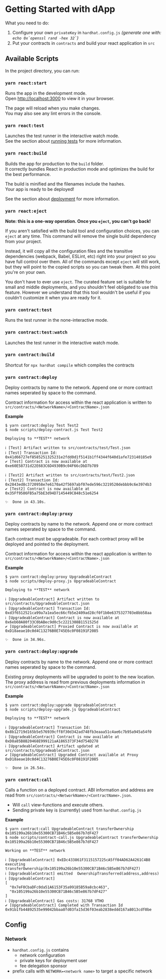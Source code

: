 # Getting Started with dApp

What you need to do:

1. Configure your own `privateKey` in `hardhat.config.js` _(generate one with: `` echo 0x`openssl rand -hex 32` ``)_
1. Put your contracts in `contracts` and build your react application in `src`

## Available Scripts

In the project directory, you can run:

### `yarn react:start`

Runs the app in the development mode.\
Open [http://localhost:3000](http://localhost:3000) to view it in your browser.

The page will reload when you make changes.\
You may also see any lint errors in the console.

### `yarn react:test`

Launches the test runner in the interactive watch mode.\
See the section about [running tests](https://facebook.github.io/create-react-app/docs/running-tests) for more information.

### `yarn react:build`

Builds the app for production to the `build` folder.\
It correctly bundles React in production mode and optimizes the build for the best performance.

The build is minified and the filenames include the hashes.\
Your app is ready to be deployed!

See the section about [deployment](https://facebook.github.io/create-react-app/docs/deployment) for more information.

### `yarn react:eject`

**Note: this is a one-way operation. Once you `eject`, you can't go back!**

If you aren't satisfied with the build tool and configuration choices, you can `eject` at any time. This command will remove the single build dependency from your project.

Instead, it will copy all the configuration files and the transitive dependencies (webpack, Babel, ESLint, etc) right into your project so you have full control over them. All of the commands except `eject` will still work, but they will point to the copied scripts so you can tweak them. At this point you're on your own.

You don't have to ever use `eject`. The curated feature set is suitable for small and middle deployments, and you shouldn't feel obligated to use this feature. However we understand that this tool wouldn't be useful if you couldn't customize it when you are ready for it.

### `yarn contract:test`

Runs the test runner in the none-interactive mode.
### `yarn contract:test:watch`

Launches the test runner in the interactive watch mode.

### `yarn contract:build`

Shortcut for `npx hardhat compile` which compiles the contracts

### `yarn contract:deploy`

Deploy contracts by name to the network. Append one or more contract names seperated by space to the command.

Contract information for access within the react application is written to `src/contracts/<NetworkName>/<ContractName>.json`

**Example**

```shell
$ yarn contract:deploy Test Test2
$ node scripts/deploy-contract.js Test Test2

Deploying to **TEST** network

ℹ [Test] Artifact written to src/contracts/test/Test.json
ℹ [Test] Transaction Id: 0x41d66727ef8585251325231e2fdd0d1f5141b1ff4344f640d1afe723140185e9
✔ [Test] Contract is now available at 0xe60E58731d22E683C6D4930B9c04F66cDbD7b789

ℹ [Test2] Artifact written to src/contracts/test/Test2.json
ℹ [Test2] Transaction Id: 0x2843ed8c3720958e7e6170a42f5697abf07ede596c3219520debbb9c6e3974b3
✔ [Test2] Contract is now available at 0x35Ff9586FB5a75bE3d94D7145449C848c51e6254

✨  Done in 43.10s.
```

### `yarn contract:deploy:proxy`

Deploy contracts by name to the network. Append one or more contract names seperated by space to the command.

Each contract must be upgradeable. For each contract proxy will be deployed and pointed to the deployment.

Contract information for access within the react application is written to `src/contracts/<NetworkName>/<ContractName>.json`

**Example**

```shell
$ yarn contract:deploy:proxy UpgradeableContract
$ node scripts/deploy-proxy.js UpgradeableContract

Deploying to **TEST** network

ℹ [UpgradeableContract] Artifact written to src/contracts/UpgradeableContract.json
ℹ [UpgradeableContract] Transaction Id: 0xd3f6512521ca99a7a1ea5ec66cfb5e2409ad28cf0f1b0e6375327703e8bb58aa
ℹ [UpgradeableContract] Contract is now available at 0x6eb60A80f33C0bABec9d0c5c2221308B1151525d
✔ [UpgradeableContract] Proxied Contract is now available at 0xD18aeae10c0d4C13276B0E745E6c0F08191F2085

✨  Done in 34.96s.
```

### `yarn contract:deploy:upgrade`

Deploy contracts by name to the network. Append one or more contract names seperated by space to the command.

Existing proxy deployments will be upgraded to point to the new location. The proxy address is read from previous deployments information in `src/contracts/<NetworkName>/<ContractName>.json`

**Example**

```shell
$ yarn contract:deploy:upgrade UpgradeableContract
$ node scripts/deploy-upgrade.js UpgradeableContract

Deploying to **TEST** network

ℹ [UpgradeableContract] Transaction Id: 0x8b12719d165b5e576939cff8f30d342ad748fb3eaaa51c4ae6c7b95a945a54f0
ℹ [UpgradeableContract] Contract is now available at 0xD8a85B8B20468E999121aA1865373F34d754D278
ℹ [UpgradeableContract] Artifact updated at src/contracts/UpgradeableContract.json
✔ [UpgradeableContract] Upgraded Contract available at Proxy 0xD18aeae10c0d4C13276B0E745E6c0F08191F2085

✨  Done in 26.54s.
```

### `yarn contract:call`

Calls a function on a deployed contract. ABI information and address are read from `src/contracts/<NetworkName>/<ContractName>.json`.

* Will `call` view-functions and execute others.
* Sending private key is (currently) used from `hardhat.config.js`

**Example**

```shell
$ yarn contract:call UpgradeableContract transferOwnership 0x105199a26b10e55300CB71B46c5B5e867b7dF427
$ node scripts/contract-call.js UpgradeableContract transferOwnership 0x105199a26b10e55300CB71B46c5B5e867b7dF427

Working on **TEST** network

ℹ [UpgradeableContract] 0xEDc433861F3115157225cA5ff04AD62A4261C4B8 executing transferOwnership(0x105199a26b10e55300CB71B46c5B5e867b7dF427)
ℹ [UpgradeableContract] emitted  OwnershipTransferred(address,address)
ℹ [UpgradeableContract] 
[
  "0x7eF0CbaDFc0da51A6153F35a99185B59a8cbc463",
  "0x105199a26b10e55300CB71B46c5B5e867b7dF427"
]
ℹ [UpgradeableContract] Gas costs: 31768 VTHO
✔ [UpgradeableContract] Completed with Transaction Id 0x91b1fb44892535e99042bbaa8fd03fa15d36f03eab2838eddd167a8013cdf0be

```

## Config

### Network

* `hardhat.config.js` contains
  * network configuration
  * private keys for deployment user
  * fee delegation sponsor
* prefix calls with `NETWORK=<network name>` to target a specific network